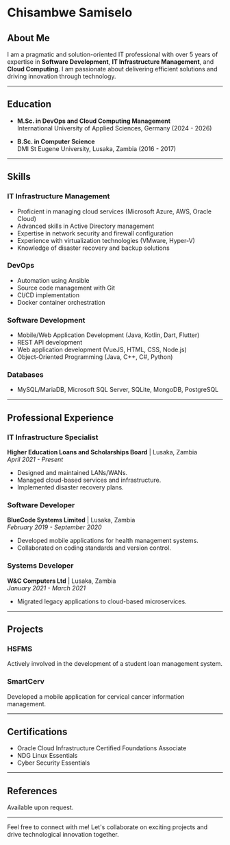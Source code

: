 # Chisambwe Samiselo



## About Me

I am a pragmatic and solution-oriented IT professional with over 5 years of expertise in **Software Development**, **IT Infrastructure Management**, and **Cloud Computing**. I am passionate about delivering efficient solutions and driving innovation through technology.

---

## Education

- **M.Sc. in DevOps and Cloud Computing Management**  
  International University of Applied Sciences, Germany (2024 - 2026)

- **B.Sc. in Computer Science**  
  DMI St Eugene University, Lusaka, Zambia (2016 - 2017)

---

## Skills

### IT Infrastructure Management
- Proficient in managing cloud services (Microsoft Azure, AWS, Oracle Cloud)
- Advanced skills in Active Directory management
- Expertise in network security and firewall configuration
- Experience with virtualization technologies (VMware, Hyper-V)
- Knowledge of disaster recovery and backup solutions

### DevOps
- Automation using Ansible
- Source code management with Git
- CI/CD implementation
- Docker container orchestration

### Software Development
- Mobile/Web Application Development (Java, Kotlin, Dart, Flutter)
- REST API development
- Web application development (VueJS, HTML, CSS, Node.js)
- Object-Oriented Programming (Java, C++, C#, Python)

### Databases
- MySQL/MariaDB, Microsoft SQL Server, SQLite, MongoDB, PostgreSQL

---

## Professional Experience

### IT Infrastructure Specialist  
**Higher Education Loans and Scholarships Board** | Lusaka, Zambia  
*April 2021 - Present*  
- Designed and maintained LANs/WANs.
- Managed cloud-based services and infrastructure.
- Implemented disaster recovery plans.

### Software Developer  
**BlueCode Systems Limited** | Lusaka, Zambia  
*February 2019 - September 2020*  
- Developed mobile applications for health management systems.
- Collaborated on coding standards and version control.

### Systems Developer  
**W&C Computers Ltd** | Lusaka, Zambia  
*January 2021 - March 2021*  
- Migrated legacy applications to cloud-based microservices.

---

## Projects

### HSFMS
Actively involved in the development of a student loan management system.

### SmartCerv
Developed a mobile application for cervical cancer information management.

---

## Certifications
- Oracle Cloud Infrastructure Certified Foundations Associate
- NDG Linux Essentials
- Cyber Security Essentials

---

## References
Available upon request.

---

Feel free to connect with me! Let's collaborate on exciting projects and drive technological innovation together.
